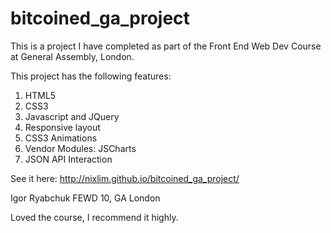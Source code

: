 bitcoined_ga_project
====================
This is a project I have completed as part of the Front End Web Dev Course at General Assembly, London.

This project has the following features:

1. HTML5
2. CSS3
3. Javascript and JQuery
4. Responsive layout
5. CSS3 Animations
6. Vendor Modules: JSCharts
7. JSON API Interaction

See it here: http://nixlim.github.io/bitcoined_ga_project/

Igor Ryabchuk
FEWD 10, GA London

Loved the course, I recommend it highly.